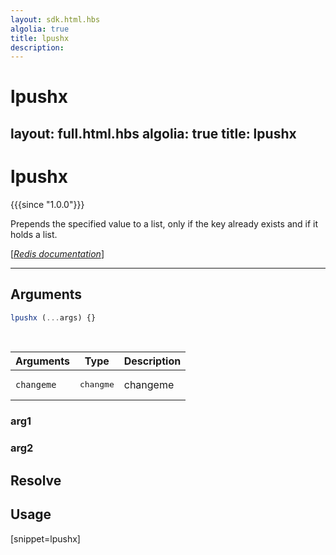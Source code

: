 ```yaml
---
layout: sdk.html.hbs
algolia: true
title: lpushx
description:
---
```


# lpushx
layout: full.html.hbs
algolia: true
title: lpushx
---

# lpushx

{{{since "1.0.0"}}}

Prepends the specified value to a list, only if the key already exists and if it holds a list.

[[_Redis documentation_]](https://redis.io/commands/lpushx)

---

## Arguments

```js
lpushx (...args) {}

```

<br/>

| Arguments    | Type    | Description |
|--------------|---------|-------------|
| ``changeme`` | <pre>changme</pre> | changeme    |

### arg1

### arg2

## Resolve

## Usage

[snippet=lpushx]

